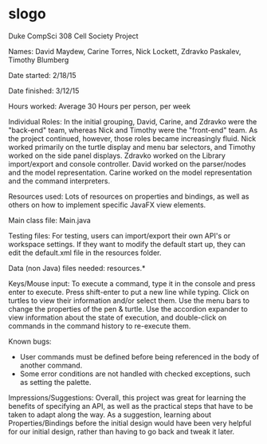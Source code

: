 # slogo
Duke CompSci 308 Cell Society Project

Names:
David Maydew, Carine Torres, Nick Lockett, Zdravko Paskalev, Timothy Blumberg

Date started:
2/18/15

Date finished:
3/12/15

Hours worked:
Average 30 Hours per person, per week

Individual Roles:
In the initial grouping, David, Carine, and Zdravko were the "back-end" team, whereas Nick and Timothy were the "front-end" team. As the project continued, however, those roles became increasingly fluid. Nick worked primarily on the turtle display and menu bar selectors, and Timothy worked on the side panel displays. Zdravko worked on the Library import/export and console controller. David worked on the parser/nodes and the model representation. Carine worked on the model representation and the command interpreters.

Resources used:
Lots of resources on properties and bindings, as well as others on how to implement specific JavaFX view elements.

Main class file:
Main.java

Testing files:
For testing, users can import/export their own API's or workspace settings. If they want to modify the default start up, they can edit the default.xml file in the resources folder.

Data (non Java) files needed:
resources.*

Keys/Mouse input:
To execute a command, type it in the console and press enter to execute. Press shift-enter to put a new line while typing. Click on turtles to view their information and/or select them. Use the menu bars to change the properties of the pen & turtle. Use the accordion expander to view information about the state of execution, and double-click on commands in the command history to re-execute them.

Known bugs:
* User commands must be defined before being referenced in the body of another command. 
* Some error conditions are not handled with checked exceptions, such as setting the palette.

Impressions/Suggestions:
Overall, this project was great for learning the benefits of specifying an API, as well as the practical steps that have to be taken to adapt along the way. As a suggestion, learning about Properties/Bindings before the initial design would have been very helpful for our initial design, rather than having to go back and tweak it later. 
